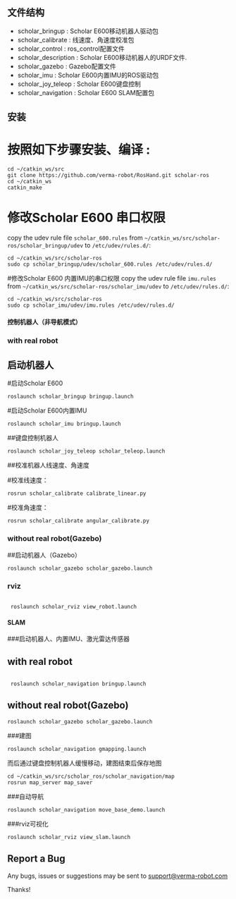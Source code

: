 
## 文件结构

 - scholar_bringup : Scholar E600移动机器人驱动包
 - scholar_calibrate : 线速度、角速度校准包
 - scholar_control : ros_control配置文件
 - scholar_description : Scholar E600移动机器人的URDF文件. 
 - scholar_gazebo : Gazebo配置文件
 - scholar_imu : Scholar E600内置IMU的ROS驱动包
 - scholar_joy_teleop : Scholar E600键盘控制
 - scholar_navigation : Scholar E600 SLAM配置包

## 安装

# 按照如下步骤安装、编译 :

  ```
  cd ~/catkin_ws/src
  git clone https://github.com/verma-robot/RosHand.git scholar-ros
  cd ~/catkin_ws
  catkin_make

  ```
# 修改Scholar E600 串口权限
  copy the udev rule file `scholar_600.rules` from `~/catkin_ws/src/scholar-ros/scholar_bringup/udev` to `/etc/udev/rules.d/`:

  ```
  cd ~/catkin_ws/src/scholar-ros
  sudo cp scholar_bringup/udev/scholar_600.rules /etc/udev/rules.d/
  
  ```
#修改Scholar E600 内置IMU的串口权限
  copy the udev rule file `imu.rules` from `~/catkin_ws/src/scholar-ros/scholar_imu/udev` to `/etc/udev/rules.d/`:

  ```
  cd ~/catkin_ws/src/scholar-ros
  sudo cp scholar_imu/udev/imu.rules /etc/udev/rules.d/
  
  ```
#### 控制机器人（非导航模式）

###  with real robot

## 启动机器人

#启动Scholar E600

  ```
  roslaunch scholar_bringup bringup.launch 

  ```
#启动Scholar E600内置IMU

  ```
  roslaunch scholar_imu bringup.launch 

  ```
##键盘控制机器人

  ```
  roslaunch scholar_joy_teleop scholar_teleop.launch 

  ```

##校准机器人线速度、角速度

#校准线速度：

  ```
  rosrun scholar_calibrate calibrate_linear.py 

  ```

#校准角速度：

  ```
  rosrun scholar_calibrate angular_calibrate.py 

  ```

###  without real robot(Gazebo)

##启动机器人（Gazebo）

  ```
  roslaunch scholar_gazebo scholar_gazebo.launch

  ```

### rviz

  ```

   roslaunch scholar_rviz view_robot.launch 

  ```

#### SLAM

###启动机器人、内置IMU、激光雷达传感器

##  with real robot
  
  ```

   roslaunch scholar_navigation bringup.launch 

  ```
##  without real robot(Gazebo)

  ```
  roslaunch scholar_gazebo scholar_gazebo.launch

  ```

###建图

  ```
  roslaunch scholar_navigation gmapping.launch

  ```
  而后通过键盘控制机器人缓慢移动，建图结束后保存地图

  ```
  cd ~/catkin_ws/src/scholar_ros/scholar_navigation/map
  rosrun map_server map_saver

  ```
###自动导航

  ```
  roslaunch scholar_navigation move_base_demo.launch

  ```
###rviz可视化

  ```
  roslaunch scholar_rviz view_slam.launch

  ```

## Report a Bug
  Any bugs, issues or suggestions may be sent to support@verma-robot.com

  Thanks!
